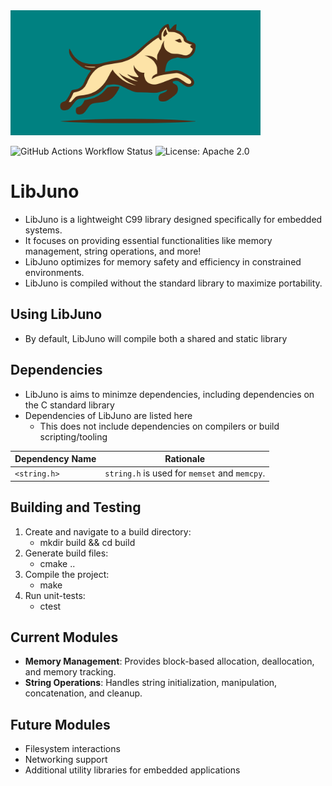 <img src="assets/juno_logo_rect.svg" alt="drawing" width="400em"/>

![GitHub Actions Workflow Status](https://github.com/robinonsay/libjuno/actions/workflows/ctest.yml/badge.svg)
![License: Apache 2.0](https://img.shields.io/badge/License-Apache%202.0-blue.svg)

# LibJuno
* LibJuno is a lightweight C99 library designed specifically for embedded systems.
* It focuses on providing essential functionalities like memory management, string operations, and more!
* LibJuno optimizes for memory safety and efficiency in constrained environments.
* LibJuno is compiled without the standard library to maximize portability.

## Using LibJuno
* By default, LibJuno will compile both a shared and static library

## Dependencies
* LibJuno is aims to minimze dependencies, including dependencies on the C standard library
* Dependencies of LibJuno are listed here
   * This does not include dependencies on compilers or build scripting/tooling

| Dependency Name | Rationale                                      |
|-----------------|------------------------------------------------|
| `<string.h>`    | `string.h` is used for `memset` and `memcpy`.  |

## Building and Testing
1. Create and navigate to a build directory:
   - mkdir build && cd build
2. Generate build files:
   - cmake ..
3. Compile the project:
   - make
4. Run unit-tests:
   - ctest

## Current Modules
- **Memory Management**: Provides block-based allocation, deallocation, and memory tracking.
- **String Operations**: Handles string initialization, manipulation, concatenation, and cleanup.

## Future Modules
- Filesystem interactions
- Networking support
- Additional utility libraries for embedded applications

